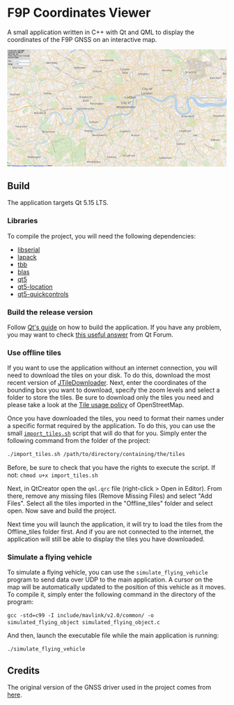 # F9P Coordinates Viewer
A small application written in C++ with Qt and QML to display the coordinates of the F9P GNSS on an interactive map.

![Presentation image](presentation_image.png)

## Build
The application targets Qt 5.15 LTS.

### Libraries
To compile the project, you will need the following dependencies:
- [libserial](https://github.com/crayzeewulf/libserial/)
- [lapack](https://netlib.org/lapack/)
- [tbb](https://github.com/oneapi-src/oneTBB)
- [blas](https://netlib.org/lapack/)
- [qt5](https://www.qt.io/)
- [qt5-location](https://www.qt.io/)
- [qt5-quickcontrols](https://www.qt.io/)

### Build the release version
Follow [Qt's guide](https://doc.qt.io/qt-5/linux-deployment.html) on how to build the application.
If you have any problem, you may want to check [this useful answer](https://forum.qt.io/topic/98501/static-compile-error-qt5-12-0-bootstrap-private/8) from Qt Forum.

### Use offline tiles
If you want to use the application without an internet connection, you will need to download the tiles on your disk.
To do this, download the most recent version of [JTileDownloader](https://github.com/Zverik/JTileDownloader).
Next, enter the coordinates of the bounding box you want to download, specify the zoom levels and select a folder to store the tiles.
Be sure to download only the tiles you need and please take a look at the [Tile usage policy](https://operations.osmfoundation.org/policies/tiles/) of OpenStreetMap.

Once you have downloaded the tiles, you need to format their names under a specific format required by the application.
To do this, you can use the small [`import_tiles.sh`](import_tiles.sh) script that will do that for you.
Simply enter the following command from the folder of the project:
```bash
./import_tiles.sh /path/to/directory/containing/the/tiles
```
Before, be sure to check that you have the rights to execute the script. If not: `chmod u+x import_tiles.sh`

Next, in QtCreator open the `qml.qrc` file (right-click > Open in Editor). From there, remove any missing files (Remove Missing Files) and select "Add Files".
Select all the tiles imported in the "Offline_tiles" folder and select open.
Now save and build the project.

Next time you will launch the application, it will try to load the tiles from the Offline_tiles folder first.
And if you are not connected to the internet, the application will still be able to display the tiles you have downloaded.

### Simulate a flying vehicle
To simulate a flying vehicle, you can use the `simulate_flying_vehicle` program to send data over UDP to the main application.
A cursor on the map will be automatically updated to the position of this vehicle as it moves.
To compile it, simply enter the following command in the directory of the program:
```
gcc -std=c99 -I include/mavlink/v2.0/common/ -o simulated_flying_object simulated_flying_object.c
```
And then, launch the executable file while the main application is running:
```
./simulate_flying_vehicle
```

## Credits
The original version of the GNSS driver used in the project comes from [here](https://github.com/lapo5/HAL-Drotek-F9P).
